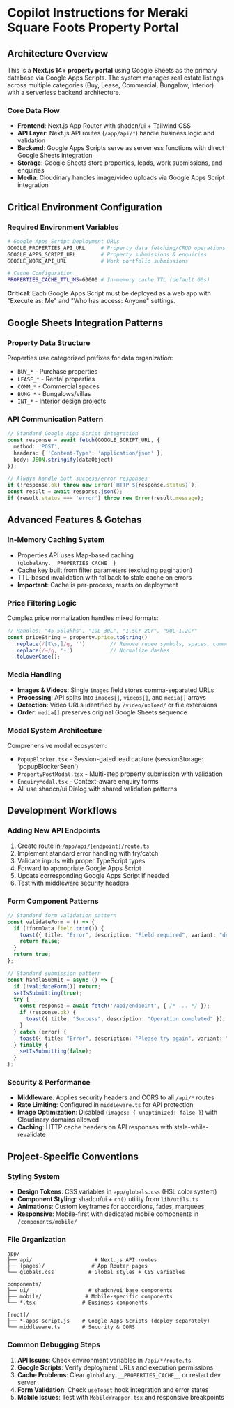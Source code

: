 # Copilot Instructions for Meraki Square Foots Property Portal

## Architecture Overview

This is a **Next.js 14+ property portal** using Google Sheets as the primary database via Google Apps Scripts. The system manages real estate listings across multiple categories (Buy, Lease, Commercial, Bungalow, Interior) with a serverless backend architecture.

### Core Data Flow
- **Frontend**: Next.js App Router with shadcn/ui + Tailwind CSS
- **API Layer**: Next.js API routes (`/app/api/*`) handle business logic and validation
- **Backend**: Google Apps Scripts serve as serverless functions with direct Google Sheets integration
- **Storage**: Google Sheets store properties, leads, work submissions, and enquiries
- **Media**: Cloudinary handles image/video uploads via Google Apps Script integration

## Critical Environment Configuration

### Required Environment Variables
```bash
# Google Apps Script Deployment URLs
GOOGLE_PROPERTIES_API_URL     # Property data fetching/CRUD operations
GOOGLE_APPS_SCRIPT_URL        # Property submissions & enquiries
GOOGLE_WORK_API_URL           # Work portfolio submissions

# Cache Configuration  
PROPERTIES_CACHE_TTL_MS=60000 # In-memory cache TTL (default 60s)
```

**Critical**: Each Google Apps Script must be deployed as a web app with "Execute as: Me" and "Who has access: Anyone" settings.

## Google Sheets Integration Patterns

### Property Data Structure
Properties use categorized prefixes for data organization:
- `BUY_*` - Purchase properties
- `LEASE_*` - Rental properties
- `COMM_*` - Commercial spaces  
- `BUNG_*` - Bungalows/villas
- `INT_*` - Interior design projects

### API Communication Pattern
```typescript
// Standard Google Apps Script integration
const response = await fetch(GOOGLE_SCRIPT_URL, {
  method: 'POST',
  headers: { 'Content-Type': 'application/json' },
  body: JSON.stringify(dataObject)
});

// Always handle both success/error responses
if (!response.ok) throw new Error(`HTTP ${response.status}`);
const result = await response.json();
if (result.status === 'error') throw new Error(result.message);
```

## Advanced Features & Gotchas

### In-Memory Caching System
- Properties API uses Map-based caching (`globalAny.__PROPERTIES_CACHE__`)
- Cache key built from filter parameters (excluding pagination)
- TTL-based invalidation with fallback to stale cache on errors
- **Important**: Cache is per-process, resets on deployment

### Price Filtering Logic
Complex price normalization handles mixed formats:
```typescript
// Handles: "45-55lakhs", "19L-30L", "1.5Cr-2Cr", "90L-1.2Cr"
const priceString = property.price.toString()
  .replace(/[₹\s,]/g, '')        // Remove rupee symbols, spaces, commas
  .replace(/–/g, '-')            // Normalize dashes
  .toLowerCase();
```

### Media Handling
- **Images & Videos**: Single `images` field stores comma-separated URLs
- **Processing**: API splits into `images[]`, `videos[]`, and `media[]` arrays
- **Detection**: Video URLs identified by `/video/upload/` or file extensions
- **Order**: `media[]` preserves original Google Sheets sequence

### Modal System Architecture
Comprehensive modal ecosystem:
- `PopupBlocker.tsx` - Session-gated lead capture (sessionStorage: 'popupBlockerSeen')
- `PropertyPostModal.tsx` - Multi-step property submission with validation
- `EnquiryModal.tsx` - Context-aware enquiry forms
- All use shadcn/ui Dialog with shared validation patterns

## Development Workflows

### Adding New API Endpoints
1. Create route in `/app/api/[endpoint]/route.ts`
2. Implement standard error handling with try/catch
3. Validate inputs with proper TypeScript types
4. Forward to appropriate Google Apps Script
5. Update corresponding Google Apps Script if needed
6. Test with middleware security headers

### Form Component Patterns
```typescript
// Standard form validation pattern
const validateForm = () => {
  if (!formData.field.trim()) {
    toast({ title: "Error", description: "Field required", variant: "destructive" });
    return false;
  }
  return true;
};

// Standard submission pattern
const handleSubmit = async () => {
  if (!validateForm()) return;
  setIsSubmitting(true);
  try {
    const response = await fetch('/api/endpoint', { /* ... */ });
    if (response.ok) {
      toast({ title: "Success", description: "Operation completed" });
    }
  } catch (error) {
    toast({ title: "Error", description: "Please try again", variant: "destructive" });
  } finally {
    setIsSubmitting(false);
  }
};
```

### Security & Performance
- **Middleware**: Applies security headers and CORS to all `/api/*` routes
- **Rate Limiting**: Configured in `middleware.ts` for API protection
- **Image Optimization**: Disabled (`images: { unoptimized: false }`) with Cloudinary domains allowed
- **Caching**: HTTP cache headers on API responses with stale-while-revalidate

## Project-Specific Conventions

### Styling System
- **Design Tokens**: CSS variables in `app/globals.css` (HSL color system)
- **Component Styling**: shadcn/ui + `cn()` utility from `lib/utils.ts`
- **Animations**: Custom keyframes for accordions, fades, marquees
- **Responsive**: Mobile-first with dedicated mobile components in `/components/mobile/`

### File Organization
```
app/
├── api/                    # Next.js API routes
├── (pages)/               # App Router pages
└── globals.css           # Global styles + CSS variables

components/
├── ui/                   # shadcn/ui base components
├── mobile/              # Mobile-specific components  
└── *.tsx               # Business components

[root]/
├── *-apps-script.js    # Google Apps Scripts (deploy separately)
└── middleware.ts       # Security & CORS
```

### Common Debugging Steps
1. **API Issues**: Check environment variables in `/api/*/route.ts`
2. **Google Scripts**: Verify deployment URLs and execution permissions
3. **Cache Problems**: Clear `globalAny.__PROPERTIES_CACHE__` or restart dev server
4. **Form Validation**: Check `useToast` hook integration and error states
5. **Mobile Issues**: Test with `MobileWrapper.tsx` and responsive breakpoints
